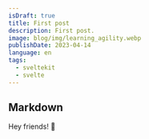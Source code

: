```yaml
---
isDraft: true
title: First post
description: First post.
image: blog/img/learning_agility.webp
publishDate: 2023-04-14
language: en
tags:
  - sveltekit
  - svelte
---
```


## Markdown

Hey friends! 👋
